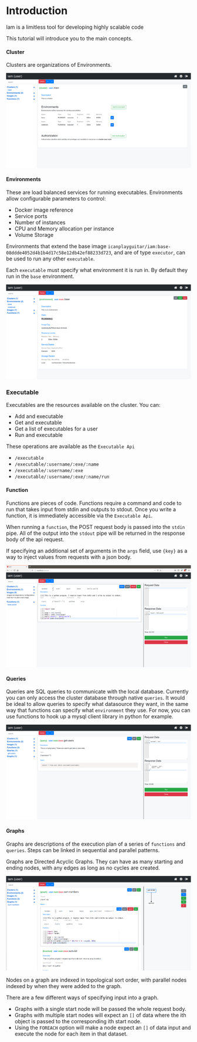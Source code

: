 # Introduction
Iam is a limitless tool for developing highly scalable code

This tutorial will introduce you to the main concepts.

#### Cluster
Clusters are organizations of Environments.

![cluster](../screenshots/cluster.png)

#### Environments
These are load balanced services for running executables. Environments allow configurable parameters to control:
- Docker image reference
- Service ports
- Number of instances
- CPU and Memory allocation per instance
- Volume Storage

Environments that extend the base image `icanplayguitar/iam:base-08ddde4052d4b1b4d17c58e12db42ef88233d723`, and are of type `executor`, can be used to run any other `executable`.

Each `executable` must specify what environment it is run in. By default they run in the `base` environment. 

![environment](../screenshots/environment.png)

### Executable
Executables are the resources available on the cluster. You can:
- Add and executable
- Get and executable
- Get a list of executables for a user
- Run and executable

These operations are available as the `Executable Api`
- `/executable`
- `/executable/:username/:exe/:name`
- `/executable/:username/:exe`
- `/executable/:username/:exe/:name/run`

#### Function
Functions are pieces of code. Functions require a command and code to run that takes input from stdin and outputs to stdout.
Once you write a function, it is immediately accessible via the `Executable Api`. 

When running a `function`, the POST request body is passed into the `stdin` pipe. All of the output into the `stdout` pipe will be returned in the response body of the api request. 

If specifying an additional set of arguments in the `args` field, use `{key}` as a way to inject values from requests with a json body.

![function](../screenshots/function-editing.png)

#### Queries
Queries are SQL queries to communicate with the local database. Currently you can only access the cluster database through native `queries`.
It would be ideal to allow queries to specify what datasource they want, in the same way that functions can specify what `environment` they use.
For now, you can use functions to hook up a mysql client library in python for example.

![query](../screenshots/query.png)

#### Graphs 
Graphs are descriptions of the execution plan of a series of `functions` and `queries`. Steps can be linked in sequential and parallel patterns.

Graphs are Directed Acyclic Graphs. They can have as many starting and ending nodes, with any edges as long as no cycles are created.

![graph](../screenshots/graph.png)

Nodes on a graph are indexed in topological sort order, with parallel nodes indexed by when they were added to the graph.

There are a few different ways of specifying input into a graph. 
- Graphs with a single start node will be passed the whole request body.
- Graphs with multiple start nodes will expect an `[]` of data where the ith object is passed to the corresponding ith start node.
- Using the `FOREACH` option will make a node expect an `[]` of data input and execute the node for each item in that dataset.

